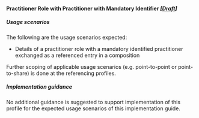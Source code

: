 #### Practitioner Role with Practitioner with Mandatory Identifier *[[Draft](http://hl7.org/fhir/stu3/versions.html#maturity)]*

##### Usage scenarios
The following are the usage scenarios expected:

* Details of a practitioner role with a mandatory identified practitioner exchanged as a referenced entry in a composition

Further scoping of applicable usage scenarios (e.g. point-to-point or point-to-share) is done at the referencing profiles. 

##### Implementation guidance
No additional guidance is suggested to support implementation of this profile for the expected usage scenarios of this implementation guide.

